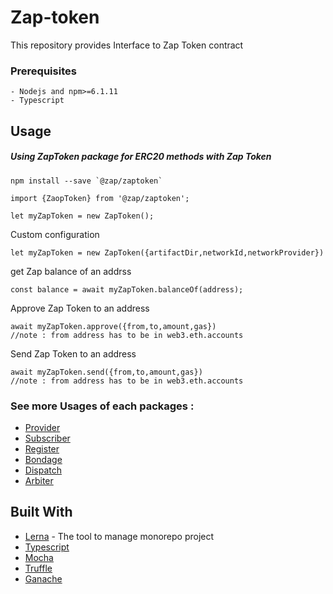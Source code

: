 # Zap-token

This repository provides Interface to Zap Token contract

### Prerequisites
```
- Nodejs and npm>=6.1.11
- Typescript
```

## Usage
##### Using ZapToken package for ERC20 methods with Zap Token
```
npm install --save `@zap/zaptoken`
```
```
import {ZaopToken} from '@zap/zaptoken';

let myZapToken = new ZapToken(); 
```

Custom configuration
``` 
let myZapToken = new ZapToken({artifactDir,networkId,networkProvider})
```

get Zap balance of an addrss
```
const balance = await myZapToken.balanceOf(address);
```
Approve Zap Token to an address
```
await myZapToken.approve({from,to,amount,gas})
//note : from address has to be in web3.eth.accounts
```
Send Zap Token to an address
```
await myZapToken.send({from,to,amount,gas})
//note : from address has to be in web3.eth.accounts
```

### See more Usages of each packages :
* [Provider]()
* [Subscriber]()
* [Register]()
* [Bondage]()
* [Dispatch]()
* [Arbiter]()


## Built With

* [Lerna](https://lernajs.io/) - The tool to manage monorepo project
* [Typescript](https://www.typescriptlang.org/) 
* [Mocha](https://mochajs.org/) 
* [Truffle](https://truffleframework.com/)
* [Ganache](https://truffleframework.com/ganache)

